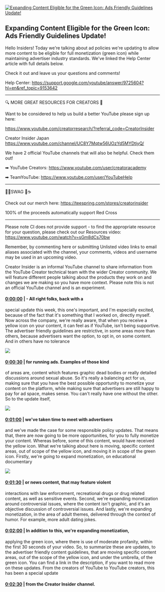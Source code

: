 [![Expanding Content Eligible for the Green Icon: Ads Friendly Guidelines Update!](https://i.ytimg.com/vi/XhEUFldb1lU/maxresdefault.jpg)](https://www.youtube.com/watch?v=XhEUFldb1lU)

## Expanding Content Eligible for the Green Icon: Ads Friendly Guidelines Update!

Hello Insiders! Today we're talking about ad policies we're updating to allow more content to be eligible for full monetization (green icon) while maintaining advertiser industry standards. We've linked the Help Center article with full details below.



Check it out and leave us your questions and comments!



Help Center: https://support.google.com/youtube/answer/9725604?hl=en&ref_topic=9153642



-------------------------------------------



🔍 MORE GREAT RESOURCES FOR CREATORS 🔎



Want to be considered to help us build a better YouTube please sign up here: 

https://www.youtube.com/creatorresearch/?referral_code=CreatorInsider



Creator Insider Japan https://www.youtube.com/channel/UC8Y7Mqtw56UOzYd5MYDtiyQ/



We have 2 official YouTube channels that will also be helpful. Check them out! 



➡ YouTube Creators: https://www.youtube.com/user/creatoracademy



➡ TeamYouTube: https://www.youtube.com/user/YouTubeHelp



-------------------------------------------



👕👚SWAG 🎽☕



Check out our merch here: https://teespring.com/stores/creatorinsider



100% of the proceeds automatically support Red Cross



-------------------------------------------

Please note CI does not provide support - to find the appropriate resource for your question, please check out our Resources video: https://www.youtube.com/watch?v=sGm8dCs70bw



Remember, by commenting here or submitting Unlisted video links to email aliases associated with the channel, your comments, videos and username may be used in an upcoming video.



Creator Insider is an informal YouTube channel to share information from the YouTube Creator technical team with the wider Creator community. We will feature different people talking about the products they work on and changes we are making so you have more context. Please note this is not an official YouTube channel and is an experiment.



#### [0:00:00](https://www.youtube.com/watch?v=XhEUFldb1lU&t=0) |  - All right folks, back with a

special update this week, this one's important, and I'm especially excited, because of the fact that it's something that I worked on, directly myself. Now across the company, we're really aware, that when you receive a yellow icon on your content, it can feel as if YouTube, isn't being supportive. The advertiser friendly guidelines are restrictive, in some areas more than others, because advertisers want the option, to opt in, on some content. And in others have no tolerance  

![](https://i.ytimg.com/vi/XhEUFldb1lU/maxres1.jpg)



#### [0:00:30](https://www.youtube.com/watch?v=XhEUFldb1lU&t=30) |  for running ads. Examples of those kind

of areas are, content which features graphic dead bodies or really detailed discussions around sexual abuse. So it's really a balancing act for us, making sure that you have the best possible opportunity to monetize your content on the platform, while making sure that advertisers are still happy to pay for ad space, makes sense. You can't really have one without the other. So to the update itself,  

![](https://i.ytimg.com/vi/XhEUFldb1lU/maxres2.jpg)



#### [0:01:00](https://www.youtube.com/watch?v=XhEUFldb1lU&t=60) |  we've taken time to meet with advertisers

and we've made the case for some responsible policy updates. That means that, there are now going to be more opportunities, for you to fully monetize your content. Whereas before, some of this content, would have received the yellow icon. What we're talking about here is moving, specific content areas, out of scope of the yellow icon, and moving it in scope of the green icon. Firstly, we're going to expand monetization, on educational documentary  

![](https://i.ytimg.com/vi/XhEUFldb1lU/maxres3.jpg)



#### [0:01:30](https://www.youtube.com/watch?v=XhEUFldb1lU&t=90) |  or news content, that may feature violent

interactions with law enforcement, recreational drugs or drug related content, as well as sensitive events. Second, we're expanding monetization around controversial issues, where the content isn't graphic, and it's an objective discussion of controversial issues. And lastly, we're expanding monetization, in the area of adult themes, delivered through the context of humor. For example, more adult dating jokes.  

#### [0:02:00](https://www.youtube.com/watch?v=XhEUFldb1lU&t=120) |  In addition to this, we're expanding monetization,

applying the green icon, where there is use of moderate profanity, within the first 30 seconds of your video. So, to summarize these are updates, to the advertiser friendly content guidelines, that are moving specific content areas, out of the scope of the yellow icon, and under the umbrella, of the green icon. You can find a link in the description, if you want to read more on these updates. From the creators of YouTube to YouTube creators, this has been a special update  

#### [0:02:30](https://www.youtube.com/watch?v=XhEUFldb1lU&t=150) |  from the Creator Insider channel.  

